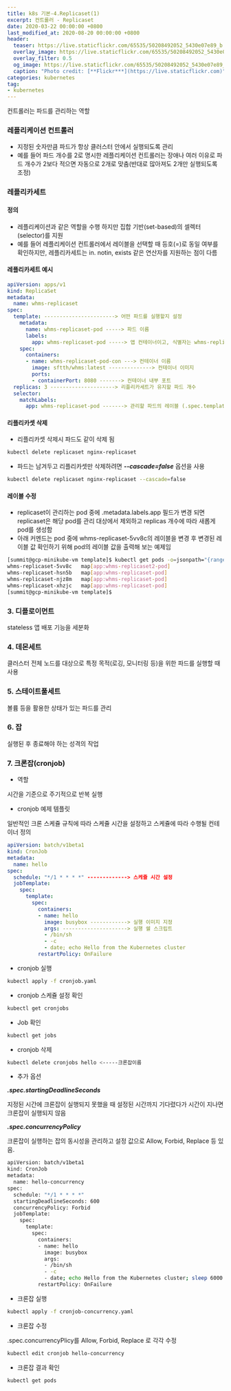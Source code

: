 ```yaml
---
title: k8s 기본-4.Replicaset(1)
excerpt: 컨트롤러 - Replicaset
date: 2020-03-22 00:00:00 +0800
last_modified_at: 2020-08-20 00:00:00 +0800
header:
  teaser: https://live.staticflickr.com/65535/50208492052_5430e07e89_b.jpg
  overlay_image: https://live.staticflickr.com/65535/50208492052_5430e07e89_b.jpg
  overlay_filter: 0.5
  og_image: https://live.staticflickr.com/65535/50208492052_5430e07e89_b.jpg
  caption: "Photo credit: [**Flickr***](https://live.staticflickr.com)"
categories: kubernetes
tag:
- kubernetes
---
```


컨트롤러는 파드를 관리하는 역할

### 레플리케이션 컨트롤러

- 지정된 숫자만큼 파드가 항상 클러스터 안에서 실행되도록 관리
- 예를 들어 파드 개수를 2로 명시한 레플리케이션 컨트롤러는 장애나 여러 이유로 파드 개수가 2보다 적으면
자동으로 2개로 맞춤(반대로 많아져도 2개만 실행되도록 조정)

### 레플리카세트

#### 정의

- 레플리케이션과 같은 역할을 수행 하지만 집합 기반(set-based)의 셀렉터(selector)를 지원
- 예를 들어 레플리케이션 컨트롤러에서 레이블을 선택할 때 등호(=)로 동일 여부를 확인하지만, 
레플리카세트는 in. notin, exists 같은 연산자를 지원하는 점이 다름

#### 레플리카세트 예시

```yaml
apiVersion: apps/v1
kind: ReplicaSet
metadata:
  name: whms-replicaset
spec:
  template: -----------------------> 어떤 파드를 실행할지 설정
    metadata:
      name: whms-replicaset-pod -----> 파드 이름
      labels:
        app: whms-replicaset-pod -----> 앱 컨테이너이고, 식별자는 whms-replicaset-pod이라고 설정
    spec:
      containers:
      - name: whms-replicaset-pod-con ---> 컨테이너 이름
        image: sftth/whms:latest --------------> 컨테이너 이미지
        ports:
        - containerPort: 8080 -------> 컨테이너 내부 포트
  replicas: 3 ---------------------> 리플리카세트가 유지할 파드 개수
  selector:
    matchLabels:
      app: whms-replicaset-pod -------> 관리할 파드의 레이블 (.spec.template.metadata.labels와 같음)
```

<script id="asciicast-Z2JnYlRGpf1Lzpegg5CkQmb4R" src="https://asciinema.org/a/Z2JnYlRGpf1Lzpegg5CkQmb4R.js" async></script>

#### 리플리카셋 삭제

- 리플리카셋 삭제시 파드도 같이 삭제 됨 <br>

```sh 
kubectl delete replicaset nginx-replicaset
```

- 파드는 남겨두고 리플리카셋만 삭제하려면 ***--cascade=false*** 옵션을 사용

```sh 
kubectl delete replicaset nginx-replicaset --cascade=false
```

<script id="asciicast-n1fxkL8atUmoTbRNIoeqfoqwi" src="https://asciinema.org/a/n1fxkL8atUmoTbRNIoeqfoqwi.js" async></script>

#### 레이블 수정

- replicaset이 관리하는 pod 중에 .metadata.labels.app 필드가 변경 되면 replicaset은
해당 pod를 관리 대상에서 제외하고 replicas 개수에 따라 새롭게 pod를 생성함
- 아래 커멘드는 pod 중에 whms-replicaset-5vv8c의 레이블을 변경 후 변경된 레이블 값 확인하기 위해
pod의 레이블 값을 출력해 보는 예제임

```sh 
[summit@gcp-minikube-vm template]$ kubectl get pods -o=jsonpath="{range .items[*]}{.metadata.name}{'\t'}{.metadata.labels}{'\n'}{end}"
whms-replicaset-5vv8c   map[app:whms-replicaset2-pod]
whms-replicaset-hsn5b   map[app:whms-replicaset-pod]
whms-replicaset-njz8m   map[app:whms-replicaset-pod]
whms-replicaset-xhzjc   map[app:whms-replicaset-pod]
[summit@gcp-minikube-vm template]$ 

```

### 3. 디플로이먼트
stateless 앱 배포 기능을 세분화<br>
### 4. 데몬세트
클러스터 전체 노드를 대상으로 특정 목적(로깅, 모니터링 등)을 위한 파드를 실행할 때 사용<br>
### 5. 스테이트풀세트
볼륨 등을 활용한 상태가 있는 파드를 관리<br>
### 6. 잡
실행된 후 종료해야 하는 성격의 작업<br>

### 7. 크론잡(cronjob)

- 역할

시간을 기준으로 주기적으로 반복 실행<br>

- cronjob 예제 템플릿

일반적인 크론 스케쥴 규칙에 따라 스케쥴 시간을 설정하고 스케쥴에 따라 수행될 컨테이너 정의 <br>

```yaml
apiVersion: batch/v1beta1
kind: CronJob
metadata:
  name: hello
spec:
  schedule: "*/1 * * * *" -------------> 스케쥴 시간 설정
  jobTemplate:
    spec:
      template:
        spec:
          containers:
          - name: hello
            image: busybox ------------> 실행 이미지 지정
            args: ---------------------> 실행 쉘 스크립트
            - /bin/sh
            - -c
            - date; echo Hello from the Kubernetes cluster
          restartPolicy: OnFailure
```
- cronjob 실행

```sh 
kubectl apply -f cronjob.yaml
```

- cronjob 스케쥴 설정 확인

```sh
kubectl get cronjobs
```

-  Job 확인 

```sh 
kubectl get jobs
```

- cronjob 삭제

```sh
kubectl delete cronjobs hello <-----크론잡이름
```

- 추가 옵션

***.spec.startingDeadlineSeconds*** <br>

지정된 시간에 크론잡이 실행되지 못했을 때 설정된 시간까지 기다렸다가 시간이 지나면
크론잡이 실행되지 않음 <br>

***.spec.concurrencyPolicy***

크론잡이 실행하는 잡의 동시성을 관리하고 설정 값으로 Allow, Forbid, Replace 등 있음.

```sh 
apiVersion: batch/v1beta1
kind: CronJob
metadata:
  name: hello-concurrency
spec:
  schedule: "*/1 * * * *"
  startingDeadlineSeconds: 600
  concurrencyPolicy: Forbid
  jobTemplate:
    spec:
      template:
        spec:
          containers:
          - name: hello
            image: busybox
            args:
            - /bin/sh
            - -c
            - date; echo Hello from the Kubernetes cluster; sleep 6000
          restartPolicy: OnFailure
```

- 크론잡 실행

```sh 
kubectl apply -f cronjob-concurrency.yaml
```

- 크론잡 수정

.spec.concurrencyPlicy를 Allow, Forbid, Replace 로 각각 수정 <br>

```sh
kubectl edit cronjob hello-concurrency
```

- 크론잡 결과 확인

```sh 
kubectl get pods
```
